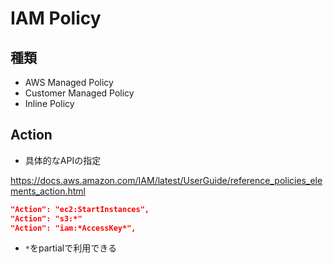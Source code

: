 # IAM Policy

## 種類

* AWS Managed Policy
* Customer Managed Policy
* Inline Policy

## Action

* 具体的なAPIの指定

https://docs.aws.amazon.com/IAM/latest/UserGuide/reference_policies_elements_action.html

```json
"Action": "ec2:StartInstances",
"Action": "s3:*"
"Action": "iam:*AccessKey*",
```

* `*`をpartialで利用できる
